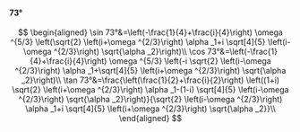#### 73°

$$
\begin{aligned}
\sin 73°&=\left(-\frac{1}{4}+\frac{i}{4}\right) \omega ^{5/3} \left(\sqrt{2} \left(i+\omega ^{2/3}\right) \alpha _1+i \sqrt[4]{5} \left(i-\omega ^{2/3}\right)
\sqrt{\alpha _2}\right)\\
\cos 73°&=\left(-\frac{1}{4}+\frac{i}{4}\right) \omega ^{5/3} \left(-i \sqrt{2} \left(i-\omega ^{2/3}\right) \alpha _1+\sqrt[4]{5} \left(i+\omega ^{2/3}\right)
\sqrt{\alpha _2}\right)\\
\tan 73°&=\frac{\left(\frac{1}{2}+\frac{i}{2}\right) \left((1+i) \sqrt{2} \left(i+\omega ^{2/3}\right) \alpha _1-(1-i) \sqrt[4]{5} \left(i-\omega ^{2/3}\right)
\sqrt{\alpha _2}\right)}{\sqrt{2} \left(i-\omega ^{2/3}\right) \alpha _1+i \sqrt[4]{5} \left(i+\omega ^{2/3}\right) \sqrt{\alpha _2}}\\
\end{aligned}
$$

